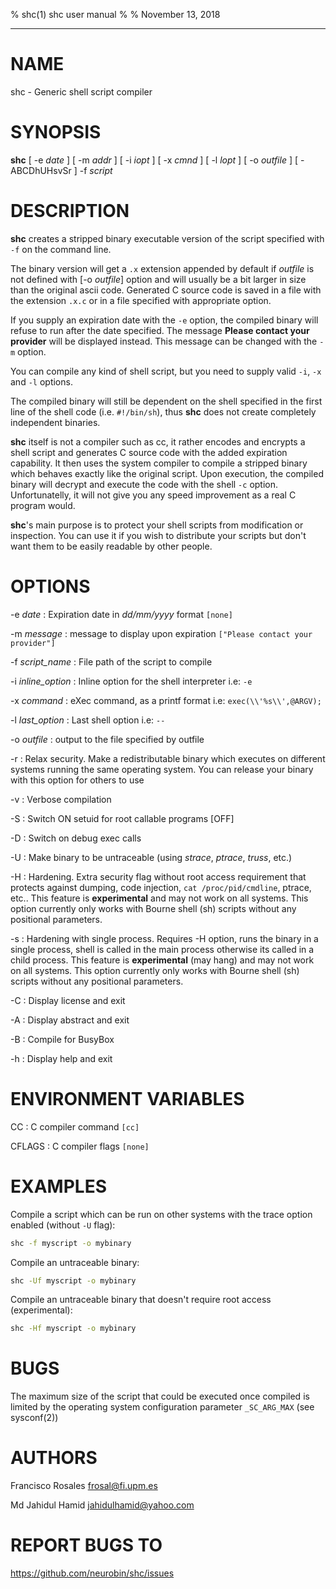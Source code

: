% shc(1) shc user manual
%
% November 13, 2018
<hr>

# NAME
shc - Generic shell script compiler

# SYNOPSIS
**shc** [ -e *date* ] [ -m *addr* ] [ -i *iopt* ] [ -x *cmnd* ] [ -l *lopt* ] [ -o *outfile* ] [ -ABCDhUHsvSr ] -f *script* 

# DESCRIPTION
**shc** creates a stripped binary executable version of the script specified with `-f` on the command line.

The binary version will get a `.x` extension appended by default if *outfile* is not defined with [-o *outfile*] option
and will usually be a bit larger in size than the original ascii code.
Generated C source code is saved in a file with the extension `.x.c` or in a file specified with appropriate option.

If you supply an expiration date with the `-e` option, the compiled binary will refuse to run after the date specified. 
The message **Please contact your provider** will be displayed instead. This message can be changed with the `-m` option.

You can compile any kind of shell script, but you need to supply valid `-i`, `-x` and `-l` options.

The compiled binary will still be dependent on the shell specified in the first line of the shell code (i.e. `#!/bin/sh`),
thus **shc** does not create completely independent binaries.

**shc** itself is not a compiler such as cc, it rather encodes and encrypts a shell script and generates C source code with the added expiration capability. 
It then uses the system compiler to compile a stripped binary which behaves exactly like the original script.
Upon execution, the compiled binary will decrypt and execute the code with the shell `-c` option.
Unfortunatelly, it will not give you any speed improvement as a real C program would.

**shc**'s main purpose is to protect your shell scripts from modification or inspection.
You can use it if you wish to distribute your scripts but don't want them to be easily readable by other people.   

# OPTIONS

-e *date*
: Expiration date in *dd/mm/yyyy* format `[none]`

-m *message*
: message to display upon expiration `["Please contact your provider"]`

-f *script_name*
: File path of the script to compile 

-i *inline_option*
: Inline option for the shell interpreter i.e: `-e`

-x *command*
: eXec command, as a printf format i.e: `exec(\\'%s\\',@ARGV);` 

-l *last_option*
: Last shell option i.e: `--` 

-o *outfile*
: output to the file specified by outfile 

-r
: Relax security. Make a redistributable binary which executes on different systems running the same operating system. You can release your binary with this option for others to use 

-v
: Verbose compilation 

-S
: Switch ON setuid for root callable programs [OFF]

-D
: Switch on debug exec calls 

-U
: Make binary to be untraceable (using *strace*, *ptrace*, *truss*, etc.) 

-H
: Hardening. Extra security flag without root access requirement that protects against dumping, code injection, `cat /proc/pid/cmdline`, ptrace, etc.. This feature is **experimental** and may not work on all systems. This option currently only works with Bourne shell (sh) scripts without any positional parameters.

-s
: Hardening with single process. Requires -H option, runs the binary in a single process, shell is called in the main process otherwise its called in a child process. This feature is **experimental** (may hang) and may not work on all systems. This option currently only works with Bourne shell (sh) scripts without any positional parameters.

-C
: Display license and exit 

-A
: Display abstract and exit 

-B
: Compile for BusyBox 

-h
: Display help and exit 


# ENVIRONMENT VARIABLES

CC
: C compiler command `[cc]`

CFLAGS
: C compiler flags `[none]`

 
# EXAMPLES

Compile a script which can be run on other systems with the trace option enabled (without `-U` flag):

```bash
shc -f myscript -o mybinary
```

Compile an untraceable binary:

```bash
shc -Uf myscript -o mybinary
```

Compile an untraceable binary that doesn't require root access (experimental):

```bash
shc -Hf myscript -o mybinary
```
 
# BUGS
The maximum size of the script that could be executed once compiled is limited by the operating system configuration parameter `_SC_ARG_MAX` (see sysconf(2))

# AUTHORS
Francisco Rosales <frosal@fi.upm.es>

Md Jahidul Hamid <jahidulhamid@yahoo.com>

# REPORT BUGS TO
<https://github.com/neurobin/shc/issues> 

